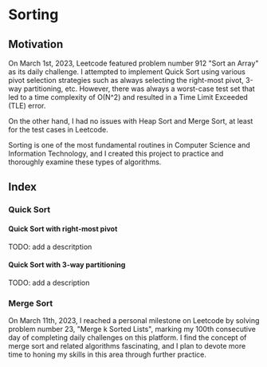 # Sorting 

## Motivation

On March 1st, 2023, Leetcode featured problem number 912 "Sort an Array" as its daily challenge. I attempted to implement Quick Sort using various pivot selection strategies such as always selecting the right-most pivot, 3-way partitioning, etc. However, there was always a worst-case test set that led to a time complexity of O(N^2) and resulted in a Time Limit Exceeded (TLE) error.

On the other hand, I had no issues with Heap Sort and Merge Sort, at least for the test cases in Leetcode. 

Sorting is one of the most fundamental routines in Computer Science and Information Technology, and I created this project to practice and thoroughly examine these types of algorithms.

## Index

### Quick Sort
#### Quick Sort with right-most pivot
TODO: add a descritption
#### Quick Sort with 3-way partitioning
TODO: add a description
### Merge Sort
On March 11th, 2023, I reached a personal milestone on Leetcode by solving problem number 23, "Merge k Sorted Lists", marking my 100th consecutive day of completing daily challenges on this platform. I find the concept of merge sort and related algorithms fascinating, and I plan to devote more time to honing my skills in this area through further practice.
